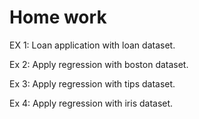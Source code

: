 # Home work
EX 1: Loan application with loan dataset.

Ex 2: Apply regression with boston dataset.

Ex 3: Apply regression with tips dataset.

Ex 4: Apply regression with iris dataset.

